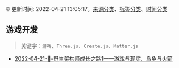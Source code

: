 :alarm_clock: 更新时间: 2022-04-21 13:05:17。[来源分类](../README.md)、[标签分类](../TAGS.md)、[时间分类](../TIMELINE.md)

## 游戏开发


> 关键字：`游戏`、`Three.js`、`Create.js`、`Matter.js`



- [2022-04-21-🐒-野生架构师成长之路1——游戏与现实、乌龟与火箭](https://www.v2ex.com/t/848440) 